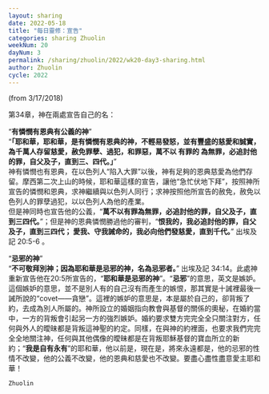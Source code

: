 ```yaml
---
layout: sharing
date: 2022-05-18
title: "每日靈修：宣告"
categories: sharing Zhuolin
weekNum: 20
dayNum: 3
permalink: /sharing/zhuolin/2022/wk20-day3-sharing.html
author: Zhuolin
cycle: 2022
---
```

(from 3/17/2018)

第34章，神在兩處宣告自己的名：  

“**有憐憫有恩典有公義的神**”  
“**「耶和華，耶和華，是有憐憫有恩典的神，不輕易發怒，並有豐盛的慈愛和誠實， 為千萬人存留慈愛，赦免罪孽、過犯，和罪惡，萬不以 有罪的 為無罪，必追討他的罪，自父及子，直到三、四代。」**”   
神有憐憫也有恩典，在以色列人“陷入大罪”以後，神有足夠的恩典慈愛為他們存留。摩西第二次上山的時候，耶和華這樣的宣告，讓他“急忙伏地下拜”，按照神所宣告的憐憫和恩典，求神繼續與以色列人同行；求神按照他所宣告的赦免，赦免以色列人的罪孽過犯，以以色列人為他的產業。   
但是神同時也宣告他的公義，“**萬不以有罪為無罪，必追討他的罪，自父及子，直到三四代。**”；但是神的恩典憐憫勝過他的審判，“**恨我的，我必追討他的罪，自父及子，直到三四代； 愛我、守我誡命的，我必向他們發慈愛，直到千代。**” 出埃及記 20:5-6 。   

“**忌邪的神**”  
“**不可敬拜別神；因為耶和華是忌邪的神，名為忌邪者。**” 出埃及記 34:14。此處神重新宣告他在20:5所宣告的，“**耶和華是忌邪的神**”。“**忌邪**”的意思，英文是嫉妒。這個嫉妒的意思，並不是別人有的自己沒有而產生的嫉恨，那其實是十誡裡最後一誡所說的“covet——貪戀”。這裡的嫉妒的意思是，本是屬於自己的，卻背叛了約，去成為別人所屬的。神所設立的婚姻指向教會與基督的關係的奧秘，在婚約當中，一方的背叛會引起另一方的強烈嫉妒。婚約要求雙方完完全全只關注對方，任何與外人的曖昧都是背叛這神聖的約定。同樣，在與神的約裡面，也要求我們完完全全地關注神，任何與其他偶像的曖昧都是在背叛耶穌基督的寶血所立的新約；“**我是自有永有**”的耶和華，他以前是，現在是，將來永遠都是，他的忌邪的性情不改變，他的公義不改變，他的恩典和慈愛也不改變。要盡心盡性盡意愛主耶和華！  

`Zhuolin`  
